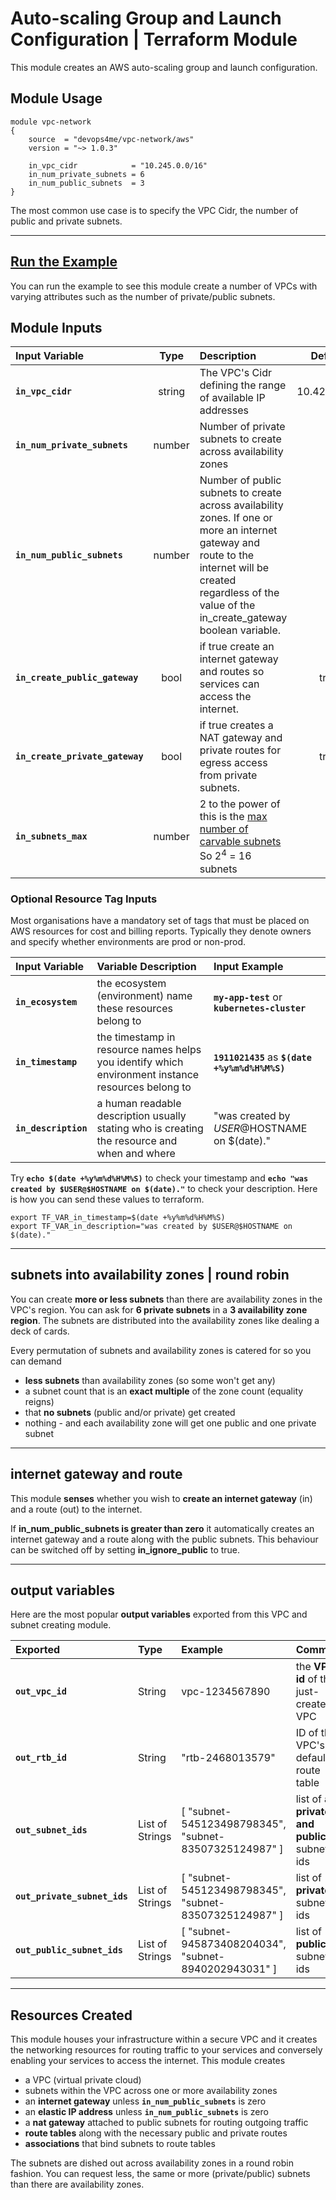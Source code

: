 
# Auto-scaling Group and Launch Configuration | Terraform Module

This module creates an AWS auto-scaling group and launch configuration.

## Module Usage

    module vpc-network
    {
        source  = "devops4me/vpc-network/aws"
        version = "~> 1.0.3"

        in_vpc_cidr            = "10.245.0.0/16"
        in_num_private_subnets = 6
        in_num_public_subnets  = 3
    }

The most common use case is to specify the VPC Cidr, the number of public and private subnets.


---


## [Run the Example](https://github.com/devops4me/terraform-aws-vpc-network/tree/master/example)

You can run the example to see this module create a number of VPCs with varying attributes such as the number of private/public subnets.

## Module Inputs

| Input Variable             | Type    | Description                                                   | Default        |
|:-------------------------- |:-------:|:------------------------------------------------------------- |:--------------:|
| **`in_vpc_cidr`**          | string  | The VPC's Cidr defining the range of available IP addresses   | 10.42.0.0/16   |
| **`in_num_private_subnets`** | number | Number of private subnets to create across availability zones | 3              |
| **`in_num_public_subnets`**  | number | Number of public subnets to create across availability zones. If one or more an internet gateway and route to the internet will be created regardless of the value of the in_create_gateway boolean variable. | 3 |
| **`in_create_public_gateway`** | bool | if true create an internet gateway and routes so services can access the internet. | true |
| **`in_create_private_gateway`** | bool | if true creates a NAT gateway and private routes for egress access from private subnets. | true |
| **`in_subnets_max`** | number | 2 to the power of this is the [max number of carvable subnets](https://www.devopswiki.co.uk/vpc/network-cidr) So 2<sup>4</sup> = 16 subnets | 4 |


### Optional Resource Tag Inputs

Most organisations have a mandatory set of tags that must be placed on AWS resources for cost and billing reports. Typically they denote owners and specify whether environments are prod or non-prod.

| Input Variable    | Variable Description | Input Example
|:----------------- |:-------------------- |:----- |
**`in_ecosystem`** | the ecosystem (environment) name these resources belong to | **`my-app-test`** or **`kubernetes-cluster`**
**`in_timestamp`** | the timestamp in resource names helps you identify which environment instance resources belong to | **`1911021435`** as **`$(date +%y%m%d%H%M%S)`**
**`in_description`** | a human readable description usually stating who is creating the resource and when and where | "was created by $USER@$HOSTNAME on $(date)."

Try **`echo $(date +%y%m%d%H%M%S)`** to check your timestamp and **`echo "was created by $USER@$HOSTNAME on $(date)."`** to check your description. Here is how you can send these values to terraform.

```
export TF_VAR_in_timestamp=$(date +%y%m%d%H%M%S)
export TF_VAR_in_description="was created by $USER@$HOSTNAME on $(date)."
```


---


## subnets into availability zones | round robin

You can create **more or less subnets** than there are availability zones in the VPC's region. You can ask for **6 private subnets** in a **3 availability zone region**. The subnets are distributed into the availability zones like dealing a deck of cards.

Every permutation of subnets and availability zones is catered for so you can demand

- **less subnets** than availability zones (so some won't get any)
- a subnet count that is an **exact multiple** of the zone count (equality reigns)
- that **no subnets** (public and/or private) get created
- nothing - and each availability zone will get one public and one private subnet


---


## internet gateway and route

This module **senses** whether you wish to **create an internet gateway** (in) and a route (out) to the internet.

If **in_num_public_subnets is greater than zero** it automatically creates an internet gateway and a route along with the public subnets. This behaviour can be switched off by setting **in_ignore_public** to true.


---


## output variables

Here are the most popular **output variables** exported from this VPC and subnet creating module.

| Exported | Type | Example | Comment |
|:-------- |:---- |:------- |:------- |
**`out_vpc_id`** | String | vpc-1234567890 | the **VPC id** of the just-created VPC
**`out_rtb_id`** | String | "rtb-2468013579" | ID of the VPC's default route table
**`out_subnet_ids`** | List of Strings | [ "subnet-545123498798345", "subnet-83507325124987" ] | list of **all private and public** subnet ids
**`out_private_subnet_ids`** | List of Strings | [ "subnet-545123498798345", "subnet-83507325124987" ] | list of **private** subnet ids
**`out_public_subnet_ids`** | List of Strings |  [ "subnet-945873408204034", "subnet-8940202943031" ] | list of **public** subnet ids


---


## Resources Created

This module houses your infrastructure within a secure VPC and it creates the networking resources for routing traffic to your services and conversely enabling your services to access the internet. This module creates

- a VPC (virtual private cloud)
- subnets within the VPC across one or more availability zones
- an **internet gateway** unless **`in_num_public_subnets`** is zero
- an **elastic IP address** unless **`in_num_public_subnets`** is zero
- a **nat gateway** attached to public subnets for routing outgoing traffic
- **route tables** along with the necessary public and private routes
- **associations** that bind subnets to route tables

The subnets are dished out across availability zones in a round robin fashion. You can request less, the same or more (private/public) subnets than there are availability zones.
